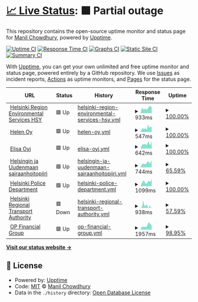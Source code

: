 # [📈 Live Status](https://keywordnew.github.io/helsinki-watchtower): <!--live status--> **🟧 Partial outage**

This repository contains the open-source uptime monitor and status page for [Manil Chowdhury](https://manil.xyz), powered by [Upptime](https://github.com/upptime/upptime).

[![Uptime CI](https://github.com/keywordnew/helsinki-watchtower/workflows/Uptime%20CI/badge.svg)](https://github.com/keywordnew/helsinki-watchtower/actions?query=workflow%3A%22Uptime+CI%22)
[![Response Time CI](https://github.com/keywordnew/helsinki-watchtower/workflows/Response%20Time%20CI/badge.svg)](https://github.com/keywordnew/helsinki-watchtower/actions?query=workflow%3A%22Response+Time+CI%22)
[![Graphs CI](https://github.com/keywordnew/helsinki-watchtower/workflows/Graphs%20CI/badge.svg)](https://github.com/keywordnew/helsinki-watchtower/actions?query=workflow%3A%22Graphs+CI%22)
[![Static Site CI](https://github.com/keywordnew/helsinki-watchtower/workflows/Static%20Site%20CI/badge.svg)](https://github.com/keywordnew/helsinki-watchtower/actions?query=workflow%3A%22Static+Site+CI%22)
[![Summary CI](https://github.com/keywordnew/helsinki-watchtower/workflows/Summary%20CI/badge.svg)](https://github.com/keywordnew/helsinki-watchtower/actions?query=workflow%3A%22Summary+CI%22)

With [Upptime](https://upptime.js.org), you can get your own unlimited and free uptime monitor and status page, powered entirely by a GitHub repository. We use [Issues](https://github.com/keywordnew/helsinki-watchtower/issues) as incident reports, [Actions](https://github.com/keywordnew/helsinki-watchtower/actions) as uptime monitors, and [Pages](https://keywordnew.github.io/helsinki-watchtower) for the status page.

<!--start: status pages-->
<!-- This summary is generated by Upptime (https://github.com/upptime/upptime) -->
<!-- Do not edit this manually, your changes will be overwritten -->
<!-- prettier-ignore -->
| URL | Status | History | Response Time | Uptime |
| --- | ------ | ------- | ------------- | ------ |
| <img alt="" src="https://nilspace.xyz/content/images/2023/05/water.png" height="13"> [Helsinki Region Environmental Services HSY](https://www.hsy.fi/en/water-and-sewers/water-supply-cuts-and-disturbances-in-water-supply/) | 🟩 Up | [helsinki-region-environmental-services-hsy.yml](https://github.com/keywordnew/helsinki-watchtower/commits/HEAD/history/helsinki-region-environmental-services-hsy.yml) | <details><summary><img alt="Response time graph" src="./graphs/helsinki-region-environmental-services-hsy/response-time-week.png" height="20"> 933ms</summary><br><a href="https://keywordnew.github.io/helsinki-watchtower/history/helsinki-region-environmental-services-hsy"><img alt="Response time 923" src="https://img.shields.io/endpoint?url=https%3A%2F%2Fraw.githubusercontent.com%2Fkeywordnew%2Fhelsinki-watchtower%2FHEAD%2Fapi%2Fhelsinki-region-environmental-services-hsy%2Fresponse-time.json"></a><br><a href="https://keywordnew.github.io/helsinki-watchtower/history/helsinki-region-environmental-services-hsy"><img alt="24-hour response time 1050" src="https://img.shields.io/endpoint?url=https%3A%2F%2Fraw.githubusercontent.com%2Fkeywordnew%2Fhelsinki-watchtower%2FHEAD%2Fapi%2Fhelsinki-region-environmental-services-hsy%2Fresponse-time-day.json"></a><br><a href="https://keywordnew.github.io/helsinki-watchtower/history/helsinki-region-environmental-services-hsy"><img alt="7-day response time 933" src="https://img.shields.io/endpoint?url=https%3A%2F%2Fraw.githubusercontent.com%2Fkeywordnew%2Fhelsinki-watchtower%2FHEAD%2Fapi%2Fhelsinki-region-environmental-services-hsy%2Fresponse-time-week.json"></a><br><a href="https://keywordnew.github.io/helsinki-watchtower/history/helsinki-region-environmental-services-hsy"><img alt="30-day response time 976" src="https://img.shields.io/endpoint?url=https%3A%2F%2Fraw.githubusercontent.com%2Fkeywordnew%2Fhelsinki-watchtower%2FHEAD%2Fapi%2Fhelsinki-region-environmental-services-hsy%2Fresponse-time-month.json"></a><br><a href="https://keywordnew.github.io/helsinki-watchtower/history/helsinki-region-environmental-services-hsy"><img alt="1-year response time 945" src="https://img.shields.io/endpoint?url=https%3A%2F%2Fraw.githubusercontent.com%2Fkeywordnew%2Fhelsinki-watchtower%2FHEAD%2Fapi%2Fhelsinki-region-environmental-services-hsy%2Fresponse-time-year.json"></a></details> | <details><summary><a href="https://keywordnew.github.io/helsinki-watchtower/history/helsinki-region-environmental-services-hsy">100.00%</a></summary><a href="https://keywordnew.github.io/helsinki-watchtower/history/helsinki-region-environmental-services-hsy"><img alt="All-time uptime 100.00%" src="https://img.shields.io/endpoint?url=https%3A%2F%2Fraw.githubusercontent.com%2Fkeywordnew%2Fhelsinki-watchtower%2FHEAD%2Fapi%2Fhelsinki-region-environmental-services-hsy%2Fuptime.json"></a><br><a href="https://keywordnew.github.io/helsinki-watchtower/history/helsinki-region-environmental-services-hsy"><img alt="24-hour uptime 100.00%" src="https://img.shields.io/endpoint?url=https%3A%2F%2Fraw.githubusercontent.com%2Fkeywordnew%2Fhelsinki-watchtower%2FHEAD%2Fapi%2Fhelsinki-region-environmental-services-hsy%2Fuptime-day.json"></a><br><a href="https://keywordnew.github.io/helsinki-watchtower/history/helsinki-region-environmental-services-hsy"><img alt="7-day uptime 100.00%" src="https://img.shields.io/endpoint?url=https%3A%2F%2Fraw.githubusercontent.com%2Fkeywordnew%2Fhelsinki-watchtower%2FHEAD%2Fapi%2Fhelsinki-region-environmental-services-hsy%2Fuptime-week.json"></a><br><a href="https://keywordnew.github.io/helsinki-watchtower/history/helsinki-region-environmental-services-hsy"><img alt="30-day uptime 100.00%" src="https://img.shields.io/endpoint?url=https%3A%2F%2Fraw.githubusercontent.com%2Fkeywordnew%2Fhelsinki-watchtower%2FHEAD%2Fapi%2Fhelsinki-region-environmental-services-hsy%2Fuptime-month.json"></a><br><a href="https://keywordnew.github.io/helsinki-watchtower/history/helsinki-region-environmental-services-hsy"><img alt="1-year uptime 99.99%" src="https://img.shields.io/endpoint?url=https%3A%2F%2Fraw.githubusercontent.com%2Fkeywordnew%2Fhelsinki-watchtower%2FHEAD%2Fapi%2Fhelsinki-region-environmental-services-hsy%2Fuptime-year.json"></a></details>
| <img alt="" src="https://nilspace.xyz/content/images/2023/05/power-1.png" height="13"> [Helen Oy](https://www.helen.fi/en) | 🟩 Up | [helen-oy.yml](https://github.com/keywordnew/helsinki-watchtower/commits/HEAD/history/helen-oy.yml) | <details><summary><img alt="Response time graph" src="./graphs/helen-oy/response-time-week.png" height="20"> 547ms</summary><br><a href="https://keywordnew.github.io/helsinki-watchtower/history/helen-oy"><img alt="Response time 609" src="https://img.shields.io/endpoint?url=https%3A%2F%2Fraw.githubusercontent.com%2Fkeywordnew%2Fhelsinki-watchtower%2FHEAD%2Fapi%2Fhelen-oy%2Fresponse-time.json"></a><br><a href="https://keywordnew.github.io/helsinki-watchtower/history/helen-oy"><img alt="24-hour response time 629" src="https://img.shields.io/endpoint?url=https%3A%2F%2Fraw.githubusercontent.com%2Fkeywordnew%2Fhelsinki-watchtower%2FHEAD%2Fapi%2Fhelen-oy%2Fresponse-time-day.json"></a><br><a href="https://keywordnew.github.io/helsinki-watchtower/history/helen-oy"><img alt="7-day response time 547" src="https://img.shields.io/endpoint?url=https%3A%2F%2Fraw.githubusercontent.com%2Fkeywordnew%2Fhelsinki-watchtower%2FHEAD%2Fapi%2Fhelen-oy%2Fresponse-time-week.json"></a><br><a href="https://keywordnew.github.io/helsinki-watchtower/history/helen-oy"><img alt="30-day response time 599" src="https://img.shields.io/endpoint?url=https%3A%2F%2Fraw.githubusercontent.com%2Fkeywordnew%2Fhelsinki-watchtower%2FHEAD%2Fapi%2Fhelen-oy%2Fresponse-time-month.json"></a><br><a href="https://keywordnew.github.io/helsinki-watchtower/history/helen-oy"><img alt="1-year response time 609" src="https://img.shields.io/endpoint?url=https%3A%2F%2Fraw.githubusercontent.com%2Fkeywordnew%2Fhelsinki-watchtower%2FHEAD%2Fapi%2Fhelen-oy%2Fresponse-time-year.json"></a></details> | <details><summary><a href="https://keywordnew.github.io/helsinki-watchtower/history/helen-oy">100.00%</a></summary><a href="https://keywordnew.github.io/helsinki-watchtower/history/helen-oy"><img alt="All-time uptime 99.75%" src="https://img.shields.io/endpoint?url=https%3A%2F%2Fraw.githubusercontent.com%2Fkeywordnew%2Fhelsinki-watchtower%2FHEAD%2Fapi%2Fhelen-oy%2Fuptime.json"></a><br><a href="https://keywordnew.github.io/helsinki-watchtower/history/helen-oy"><img alt="24-hour uptime 100.00%" src="https://img.shields.io/endpoint?url=https%3A%2F%2Fraw.githubusercontent.com%2Fkeywordnew%2Fhelsinki-watchtower%2FHEAD%2Fapi%2Fhelen-oy%2Fuptime-day.json"></a><br><a href="https://keywordnew.github.io/helsinki-watchtower/history/helen-oy"><img alt="7-day uptime 100.00%" src="https://img.shields.io/endpoint?url=https%3A%2F%2Fraw.githubusercontent.com%2Fkeywordnew%2Fhelsinki-watchtower%2FHEAD%2Fapi%2Fhelen-oy%2Fuptime-week.json"></a><br><a href="https://keywordnew.github.io/helsinki-watchtower/history/helen-oy"><img alt="30-day uptime 99.95%" src="https://img.shields.io/endpoint?url=https%3A%2F%2Fraw.githubusercontent.com%2Fkeywordnew%2Fhelsinki-watchtower%2FHEAD%2Fapi%2Fhelen-oy%2Fuptime-month.json"></a><br><a href="https://keywordnew.github.io/helsinki-watchtower/history/helen-oy"><img alt="1-year uptime 99.61%" src="https://img.shields.io/endpoint?url=https%3A%2F%2Fraw.githubusercontent.com%2Fkeywordnew%2Fhelsinki-watchtower%2FHEAD%2Fapi%2Fhelen-oy%2Fuptime-year.json"></a></details>
| <img alt="" src="https://nilspace.xyz/content/images/2023/05/communication.png" height="13"> [Elisa Oyj](https://verkkoasiointi.elisa.fi/) | 🟩 Up | [elisa-oyj.yml](https://github.com/keywordnew/helsinki-watchtower/commits/HEAD/history/elisa-oyj.yml) | <details><summary><img alt="Response time graph" src="./graphs/elisa-oyj/response-time-week.png" height="20"> 642ms</summary><br><a href="https://keywordnew.github.io/helsinki-watchtower/history/elisa-oyj"><img alt="Response time 681" src="https://img.shields.io/endpoint?url=https%3A%2F%2Fraw.githubusercontent.com%2Fkeywordnew%2Fhelsinki-watchtower%2FHEAD%2Fapi%2Felisa-oyj%2Fresponse-time.json"></a><br><a href="https://keywordnew.github.io/helsinki-watchtower/history/elisa-oyj"><img alt="24-hour response time 986" src="https://img.shields.io/endpoint?url=https%3A%2F%2Fraw.githubusercontent.com%2Fkeywordnew%2Fhelsinki-watchtower%2FHEAD%2Fapi%2Felisa-oyj%2Fresponse-time-day.json"></a><br><a href="https://keywordnew.github.io/helsinki-watchtower/history/elisa-oyj"><img alt="7-day response time 642" src="https://img.shields.io/endpoint?url=https%3A%2F%2Fraw.githubusercontent.com%2Fkeywordnew%2Fhelsinki-watchtower%2FHEAD%2Fapi%2Felisa-oyj%2Fresponse-time-week.json"></a><br><a href="https://keywordnew.github.io/helsinki-watchtower/history/elisa-oyj"><img alt="30-day response time 710" src="https://img.shields.io/endpoint?url=https%3A%2F%2Fraw.githubusercontent.com%2Fkeywordnew%2Fhelsinki-watchtower%2FHEAD%2Fapi%2Felisa-oyj%2Fresponse-time-month.json"></a><br><a href="https://keywordnew.github.io/helsinki-watchtower/history/elisa-oyj"><img alt="1-year response time 706" src="https://img.shields.io/endpoint?url=https%3A%2F%2Fraw.githubusercontent.com%2Fkeywordnew%2Fhelsinki-watchtower%2FHEAD%2Fapi%2Felisa-oyj%2Fresponse-time-year.json"></a></details> | <details><summary><a href="https://keywordnew.github.io/helsinki-watchtower/history/elisa-oyj">100.00%</a></summary><a href="https://keywordnew.github.io/helsinki-watchtower/history/elisa-oyj"><img alt="All-time uptime 100.00%" src="https://img.shields.io/endpoint?url=https%3A%2F%2Fraw.githubusercontent.com%2Fkeywordnew%2Fhelsinki-watchtower%2FHEAD%2Fapi%2Felisa-oyj%2Fuptime.json"></a><br><a href="https://keywordnew.github.io/helsinki-watchtower/history/elisa-oyj"><img alt="24-hour uptime 100.00%" src="https://img.shields.io/endpoint?url=https%3A%2F%2Fraw.githubusercontent.com%2Fkeywordnew%2Fhelsinki-watchtower%2FHEAD%2Fapi%2Felisa-oyj%2Fuptime-day.json"></a><br><a href="https://keywordnew.github.io/helsinki-watchtower/history/elisa-oyj"><img alt="7-day uptime 100.00%" src="https://img.shields.io/endpoint?url=https%3A%2F%2Fraw.githubusercontent.com%2Fkeywordnew%2Fhelsinki-watchtower%2FHEAD%2Fapi%2Felisa-oyj%2Fuptime-week.json"></a><br><a href="https://keywordnew.github.io/helsinki-watchtower/history/elisa-oyj"><img alt="30-day uptime 100.00%" src="https://img.shields.io/endpoint?url=https%3A%2F%2Fraw.githubusercontent.com%2Fkeywordnew%2Fhelsinki-watchtower%2FHEAD%2Fapi%2Felisa-oyj%2Fuptime-month.json"></a><br><a href="https://keywordnew.github.io/helsinki-watchtower/history/elisa-oyj"><img alt="1-year uptime 100.00%" src="https://img.shields.io/endpoint?url=https%3A%2F%2Fraw.githubusercontent.com%2Fkeywordnew%2Fhelsinki-watchtower%2FHEAD%2Fapi%2Felisa-oyj%2Fuptime-year.json"></a></details>
| <img alt="" src="https://nilspace.xyz/content/images/2023/05/hospital.png" height="13"> [Helsingin ja Uudenmaan sairaanhoitopiiri](https://www.hus.fi/potilaalle/sairaalat-ja-toimipisteet/paivystysapu-116117) | 🟩 Up | [helsingin-ja-uudenmaan-sairaanhoitopiiri.yml](https://github.com/keywordnew/helsinki-watchtower/commits/HEAD/history/helsingin-ja-uudenmaan-sairaanhoitopiiri.yml) | <details><summary><img alt="Response time graph" src="./graphs/helsingin-ja-uudenmaan-sairaanhoitopiiri/response-time-week.png" height="20"> 744ms</summary><br><a href="https://keywordnew.github.io/helsinki-watchtower/history/helsingin-ja-uudenmaan-sairaanhoitopiiri"><img alt="Response time 2291" src="https://img.shields.io/endpoint?url=https%3A%2F%2Fraw.githubusercontent.com%2Fkeywordnew%2Fhelsinki-watchtower%2FHEAD%2Fapi%2Fhelsingin-ja-uudenmaan-sairaanhoitopiiri%2Fresponse-time.json"></a><br><a href="https://keywordnew.github.io/helsinki-watchtower/history/helsingin-ja-uudenmaan-sairaanhoitopiiri"><img alt="24-hour response time 1138" src="https://img.shields.io/endpoint?url=https%3A%2F%2Fraw.githubusercontent.com%2Fkeywordnew%2Fhelsinki-watchtower%2FHEAD%2Fapi%2Fhelsingin-ja-uudenmaan-sairaanhoitopiiri%2Fresponse-time-day.json"></a><br><a href="https://keywordnew.github.io/helsinki-watchtower/history/helsingin-ja-uudenmaan-sairaanhoitopiiri"><img alt="7-day response time 744" src="https://img.shields.io/endpoint?url=https%3A%2F%2Fraw.githubusercontent.com%2Fkeywordnew%2Fhelsinki-watchtower%2FHEAD%2Fapi%2Fhelsingin-ja-uudenmaan-sairaanhoitopiiri%2Fresponse-time-week.json"></a><br><a href="https://keywordnew.github.io/helsinki-watchtower/history/helsingin-ja-uudenmaan-sairaanhoitopiiri"><img alt="30-day response time 1459" src="https://img.shields.io/endpoint?url=https%3A%2F%2Fraw.githubusercontent.com%2Fkeywordnew%2Fhelsinki-watchtower%2FHEAD%2Fapi%2Fhelsingin-ja-uudenmaan-sairaanhoitopiiri%2Fresponse-time-month.json"></a><br><a href="https://keywordnew.github.io/helsinki-watchtower/history/helsingin-ja-uudenmaan-sairaanhoitopiiri"><img alt="1-year response time 2237" src="https://img.shields.io/endpoint?url=https%3A%2F%2Fraw.githubusercontent.com%2Fkeywordnew%2Fhelsinki-watchtower%2FHEAD%2Fapi%2Fhelsingin-ja-uudenmaan-sairaanhoitopiiri%2Fresponse-time-year.json"></a></details> | <details><summary><a href="https://keywordnew.github.io/helsinki-watchtower/history/helsingin-ja-uudenmaan-sairaanhoitopiiri">65.59%</a></summary><a href="https://keywordnew.github.io/helsinki-watchtower/history/helsingin-ja-uudenmaan-sairaanhoitopiiri"><img alt="All-time uptime 96.51%" src="https://img.shields.io/endpoint?url=https%3A%2F%2Fraw.githubusercontent.com%2Fkeywordnew%2Fhelsinki-watchtower%2FHEAD%2Fapi%2Fhelsingin-ja-uudenmaan-sairaanhoitopiiri%2Fuptime.json"></a><br><a href="https://keywordnew.github.io/helsinki-watchtower/history/helsingin-ja-uudenmaan-sairaanhoitopiiri"><img alt="24-hour uptime 100.00%" src="https://img.shields.io/endpoint?url=https%3A%2F%2Fraw.githubusercontent.com%2Fkeywordnew%2Fhelsinki-watchtower%2FHEAD%2Fapi%2Fhelsingin-ja-uudenmaan-sairaanhoitopiiri%2Fuptime-day.json"></a><br><a href="https://keywordnew.github.io/helsinki-watchtower/history/helsingin-ja-uudenmaan-sairaanhoitopiiri"><img alt="7-day uptime 65.59%" src="https://img.shields.io/endpoint?url=https%3A%2F%2Fraw.githubusercontent.com%2Fkeywordnew%2Fhelsinki-watchtower%2FHEAD%2Fapi%2Fhelsingin-ja-uudenmaan-sairaanhoitopiiri%2Fuptime-week.json"></a><br><a href="https://keywordnew.github.io/helsinki-watchtower/history/helsingin-ja-uudenmaan-sairaanhoitopiiri"><img alt="30-day uptime 33.53%" src="https://img.shields.io/endpoint?url=https%3A%2F%2Fraw.githubusercontent.com%2Fkeywordnew%2Fhelsinki-watchtower%2FHEAD%2Fapi%2Fhelsingin-ja-uudenmaan-sairaanhoitopiiri%2Fuptime-month.json"></a><br><a href="https://keywordnew.github.io/helsinki-watchtower/history/helsingin-ja-uudenmaan-sairaanhoitopiiri"><img alt="1-year uptime 94.40%" src="https://img.shields.io/endpoint?url=https%3A%2F%2Fraw.githubusercontent.com%2Fkeywordnew%2Fhelsinki-watchtower%2FHEAD%2Fapi%2Fhelsingin-ja-uudenmaan-sairaanhoitopiiri%2Fuptime-year.json"></a></details>
| <img alt="" src="https://nilspace.xyz/content/images/2023/05/emergency.png" height="13"> [Helsinki Police Department](https://poliisi.fi/tee-rikosilmoitus) | 🟩 Up | [helsinki-police-department.yml](https://github.com/keywordnew/helsinki-watchtower/commits/HEAD/history/helsinki-police-department.yml) | <details><summary><img alt="Response time graph" src="./graphs/helsinki-police-department/response-time-week.png" height="20"> 1099ms</summary><br><a href="https://keywordnew.github.io/helsinki-watchtower/history/helsinki-police-department"><img alt="Response time 1154" src="https://img.shields.io/endpoint?url=https%3A%2F%2Fraw.githubusercontent.com%2Fkeywordnew%2Fhelsinki-watchtower%2FHEAD%2Fapi%2Fhelsinki-police-department%2Fresponse-time.json"></a><br><a href="https://keywordnew.github.io/helsinki-watchtower/history/helsinki-police-department"><img alt="24-hour response time 1766" src="https://img.shields.io/endpoint?url=https%3A%2F%2Fraw.githubusercontent.com%2Fkeywordnew%2Fhelsinki-watchtower%2FHEAD%2Fapi%2Fhelsinki-police-department%2Fresponse-time-day.json"></a><br><a href="https://keywordnew.github.io/helsinki-watchtower/history/helsinki-police-department"><img alt="7-day response time 1099" src="https://img.shields.io/endpoint?url=https%3A%2F%2Fraw.githubusercontent.com%2Fkeywordnew%2Fhelsinki-watchtower%2FHEAD%2Fapi%2Fhelsinki-police-department%2Fresponse-time-week.json"></a><br><a href="https://keywordnew.github.io/helsinki-watchtower/history/helsinki-police-department"><img alt="30-day response time 1266" src="https://img.shields.io/endpoint?url=https%3A%2F%2Fraw.githubusercontent.com%2Fkeywordnew%2Fhelsinki-watchtower%2FHEAD%2Fapi%2Fhelsinki-police-department%2Fresponse-time-month.json"></a><br><a href="https://keywordnew.github.io/helsinki-watchtower/history/helsinki-police-department"><img alt="1-year response time 1161" src="https://img.shields.io/endpoint?url=https%3A%2F%2Fraw.githubusercontent.com%2Fkeywordnew%2Fhelsinki-watchtower%2FHEAD%2Fapi%2Fhelsinki-police-department%2Fresponse-time-year.json"></a></details> | <details><summary><a href="https://keywordnew.github.io/helsinki-watchtower/history/helsinki-police-department">100.00%</a></summary><a href="https://keywordnew.github.io/helsinki-watchtower/history/helsinki-police-department"><img alt="All-time uptime 95.71%" src="https://img.shields.io/endpoint?url=https%3A%2F%2Fraw.githubusercontent.com%2Fkeywordnew%2Fhelsinki-watchtower%2FHEAD%2Fapi%2Fhelsinki-police-department%2Fuptime.json"></a><br><a href="https://keywordnew.github.io/helsinki-watchtower/history/helsinki-police-department"><img alt="24-hour uptime 100.00%" src="https://img.shields.io/endpoint?url=https%3A%2F%2Fraw.githubusercontent.com%2Fkeywordnew%2Fhelsinki-watchtower%2FHEAD%2Fapi%2Fhelsinki-police-department%2Fuptime-day.json"></a><br><a href="https://keywordnew.github.io/helsinki-watchtower/history/helsinki-police-department"><img alt="7-day uptime 100.00%" src="https://img.shields.io/endpoint?url=https%3A%2F%2Fraw.githubusercontent.com%2Fkeywordnew%2Fhelsinki-watchtower%2FHEAD%2Fapi%2Fhelsinki-police-department%2Fuptime-week.json"></a><br><a href="https://keywordnew.github.io/helsinki-watchtower/history/helsinki-police-department"><img alt="30-day uptime 100.00%" src="https://img.shields.io/endpoint?url=https%3A%2F%2Fraw.githubusercontent.com%2Fkeywordnew%2Fhelsinki-watchtower%2FHEAD%2Fapi%2Fhelsinki-police-department%2Fuptime-month.json"></a><br><a href="https://keywordnew.github.io/helsinki-watchtower/history/helsinki-police-department"><img alt="1-year uptime 93.11%" src="https://img.shields.io/endpoint?url=https%3A%2F%2Fraw.githubusercontent.com%2Fkeywordnew%2Fhelsinki-watchtower%2FHEAD%2Fapi%2Fhelsinki-police-department%2Fuptime-year.json"></a></details>
| <img alt="" src="https://nilspace.xyz/content/images/2023/05/transportation-1.png" height="13"> [Helsinki Regional Transport Authority](https://www.hsl.fi/) | 🟥 Down | [helsinki-regional-transport-authority.yml](https://github.com/keywordnew/helsinki-watchtower/commits/HEAD/history/helsinki-regional-transport-authority.yml) | <details><summary><img alt="Response time graph" src="./graphs/helsinki-regional-transport-authority/response-time-week.png" height="20"> 938ms</summary><br><a href="https://keywordnew.github.io/helsinki-watchtower/history/helsinki-regional-transport-authority"><img alt="Response time 1420" src="https://img.shields.io/endpoint?url=https%3A%2F%2Fraw.githubusercontent.com%2Fkeywordnew%2Fhelsinki-watchtower%2FHEAD%2Fapi%2Fhelsinki-regional-transport-authority%2Fresponse-time.json"></a><br><a href="https://keywordnew.github.io/helsinki-watchtower/history/helsinki-regional-transport-authority"><img alt="24-hour response time 529" src="https://img.shields.io/endpoint?url=https%3A%2F%2Fraw.githubusercontent.com%2Fkeywordnew%2Fhelsinki-watchtower%2FHEAD%2Fapi%2Fhelsinki-regional-transport-authority%2Fresponse-time-day.json"></a><br><a href="https://keywordnew.github.io/helsinki-watchtower/history/helsinki-regional-transport-authority"><img alt="7-day response time 938" src="https://img.shields.io/endpoint?url=https%3A%2F%2Fraw.githubusercontent.com%2Fkeywordnew%2Fhelsinki-watchtower%2FHEAD%2Fapi%2Fhelsinki-regional-transport-authority%2Fresponse-time-week.json"></a><br><a href="https://keywordnew.github.io/helsinki-watchtower/history/helsinki-regional-transport-authority"><img alt="30-day response time 723" src="https://img.shields.io/endpoint?url=https%3A%2F%2Fraw.githubusercontent.com%2Fkeywordnew%2Fhelsinki-watchtower%2FHEAD%2Fapi%2Fhelsinki-regional-transport-authority%2Fresponse-time-month.json"></a><br><a href="https://keywordnew.github.io/helsinki-watchtower/history/helsinki-regional-transport-authority"><img alt="1-year response time 1303" src="https://img.shields.io/endpoint?url=https%3A%2F%2Fraw.githubusercontent.com%2Fkeywordnew%2Fhelsinki-watchtower%2FHEAD%2Fapi%2Fhelsinki-regional-transport-authority%2Fresponse-time-year.json"></a></details> | <details><summary><a href="https://keywordnew.github.io/helsinki-watchtower/history/helsinki-regional-transport-authority">57.59%</a></summary><a href="https://keywordnew.github.io/helsinki-watchtower/history/helsinki-regional-transport-authority"><img alt="All-time uptime 65.04%" src="https://img.shields.io/endpoint?url=https%3A%2F%2Fraw.githubusercontent.com%2Fkeywordnew%2Fhelsinki-watchtower%2FHEAD%2Fapi%2Fhelsinki-regional-transport-authority%2Fuptime.json"></a><br><a href="https://keywordnew.github.io/helsinki-watchtower/history/helsinki-regional-transport-authority"><img alt="24-hour uptime 1.13%" src="https://img.shields.io/endpoint?url=https%3A%2F%2Fraw.githubusercontent.com%2Fkeywordnew%2Fhelsinki-watchtower%2FHEAD%2Fapi%2Fhelsinki-regional-transport-authority%2Fuptime-day.json"></a><br><a href="https://keywordnew.github.io/helsinki-watchtower/history/helsinki-regional-transport-authority"><img alt="7-day uptime 57.59%" src="https://img.shields.io/endpoint?url=https%3A%2F%2Fraw.githubusercontent.com%2Fkeywordnew%2Fhelsinki-watchtower%2FHEAD%2Fapi%2Fhelsinki-regional-transport-authority%2Fuptime-week.json"></a><br><a href="https://keywordnew.github.io/helsinki-watchtower/history/helsinki-regional-transport-authority"><img alt="30-day uptime 50.52%" src="https://img.shields.io/endpoint?url=https%3A%2F%2Fraw.githubusercontent.com%2Fkeywordnew%2Fhelsinki-watchtower%2FHEAD%2Fapi%2Fhelsinki-regional-transport-authority%2Fuptime-month.json"></a><br><a href="https://keywordnew.github.io/helsinki-watchtower/history/helsinki-regional-transport-authority"><img alt="1-year uptime 73.74%" src="https://img.shields.io/endpoint?url=https%3A%2F%2Fraw.githubusercontent.com%2Fkeywordnew%2Fhelsinki-watchtower%2FHEAD%2Fapi%2Fhelsinki-regional-transport-authority%2Fuptime-year.json"></a></details>
| <img alt="" src="https://nilspace.xyz/content/images/2023/05/payment.png" height="13"> [OP Financial Group](https://www.op.fi/home-page) | 🟩 Up | [op-financial-group.yml](https://github.com/keywordnew/helsinki-watchtower/commits/HEAD/history/op-financial-group.yml) | <details><summary><img alt="Response time graph" src="./graphs/op-financial-group/response-time-week.png" height="20"> 1957ms</summary><br><a href="https://keywordnew.github.io/helsinki-watchtower/history/op-financial-group"><img alt="Response time 1518" src="https://img.shields.io/endpoint?url=https%3A%2F%2Fraw.githubusercontent.com%2Fkeywordnew%2Fhelsinki-watchtower%2FHEAD%2Fapi%2Fop-financial-group%2Fresponse-time.json"></a><br><a href="https://keywordnew.github.io/helsinki-watchtower/history/op-financial-group"><img alt="24-hour response time 1866" src="https://img.shields.io/endpoint?url=https%3A%2F%2Fraw.githubusercontent.com%2Fkeywordnew%2Fhelsinki-watchtower%2FHEAD%2Fapi%2Fop-financial-group%2Fresponse-time-day.json"></a><br><a href="https://keywordnew.github.io/helsinki-watchtower/history/op-financial-group"><img alt="7-day response time 1957" src="https://img.shields.io/endpoint?url=https%3A%2F%2Fraw.githubusercontent.com%2Fkeywordnew%2Fhelsinki-watchtower%2FHEAD%2Fapi%2Fop-financial-group%2Fresponse-time-week.json"></a><br><a href="https://keywordnew.github.io/helsinki-watchtower/history/op-financial-group"><img alt="30-day response time 2134" src="https://img.shields.io/endpoint?url=https%3A%2F%2Fraw.githubusercontent.com%2Fkeywordnew%2Fhelsinki-watchtower%2FHEAD%2Fapi%2Fop-financial-group%2Fresponse-time-month.json"></a><br><a href="https://keywordnew.github.io/helsinki-watchtower/history/op-financial-group"><img alt="1-year response time 1513" src="https://img.shields.io/endpoint?url=https%3A%2F%2Fraw.githubusercontent.com%2Fkeywordnew%2Fhelsinki-watchtower%2FHEAD%2Fapi%2Fop-financial-group%2Fresponse-time-year.json"></a></details> | <details><summary><a href="https://keywordnew.github.io/helsinki-watchtower/history/op-financial-group">98.95%</a></summary><a href="https://keywordnew.github.io/helsinki-watchtower/history/op-financial-group"><img alt="All-time uptime 98.77%" src="https://img.shields.io/endpoint?url=https%3A%2F%2Fraw.githubusercontent.com%2Fkeywordnew%2Fhelsinki-watchtower%2FHEAD%2Fapi%2Fop-financial-group%2Fuptime.json"></a><br><a href="https://keywordnew.github.io/helsinki-watchtower/history/op-financial-group"><img alt="24-hour uptime 100.00%" src="https://img.shields.io/endpoint?url=https%3A%2F%2Fraw.githubusercontent.com%2Fkeywordnew%2Fhelsinki-watchtower%2FHEAD%2Fapi%2Fop-financial-group%2Fuptime-day.json"></a><br><a href="https://keywordnew.github.io/helsinki-watchtower/history/op-financial-group"><img alt="7-day uptime 98.95%" src="https://img.shields.io/endpoint?url=https%3A%2F%2Fraw.githubusercontent.com%2Fkeywordnew%2Fhelsinki-watchtower%2FHEAD%2Fapi%2Fop-financial-group%2Fuptime-week.json"></a><br><a href="https://keywordnew.github.io/helsinki-watchtower/history/op-financial-group"><img alt="30-day uptime 99.60%" src="https://img.shields.io/endpoint?url=https%3A%2F%2Fraw.githubusercontent.com%2Fkeywordnew%2Fhelsinki-watchtower%2FHEAD%2Fapi%2Fop-financial-group%2Fuptime-month.json"></a><br><a href="https://keywordnew.github.io/helsinki-watchtower/history/op-financial-group"><img alt="1-year uptime 99.03%" src="https://img.shields.io/endpoint?url=https%3A%2F%2Fraw.githubusercontent.com%2Fkeywordnew%2Fhelsinki-watchtower%2FHEAD%2Fapi%2Fop-financial-group%2Fuptime-year.json"></a></details>

<!--end: status pages-->

[**Visit our status website →**](https://keywordnew.github.io/helsinki-watchtower)

## 📄 License

- Powered by: [Upptime](https://github.com/upptime/upptime)
- Code: [MIT](./LICENSE) © [Manil Chowdhury](https://manil.xyz)
- Data in the `./history` directory: [Open Database License](https://opendatacommons.org/licenses/odbl/1-0/)

